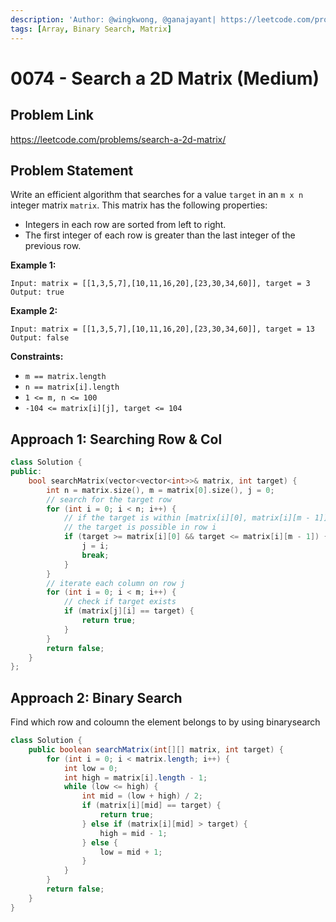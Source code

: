 ```yaml
---
description: 'Author: @wingkwong, @ganajayant| https://leetcode.com/problems/search-a-2d-matrix/'
tags: [Array, Binary Search, Matrix]
---
```


# 0074 - Search a 2D Matrix (Medium) 

## Problem Link

https://leetcode.com/problems/search-a-2d-matrix/

## Problem Statement

Write an efficient algorithm that searches for a value `target` in an `m x n` integer matrix `matrix`. This matrix has the following properties:

- Integers in each row are sorted from left to right.
- The first integer of each row is greater than the last integer of the previous row.

**Example 1:**

```
Input: matrix = [[1,3,5,7],[10,11,16,20],[23,30,34,60]], target = 3
Output: true
```

**Example 2:**

```
Input: matrix = [[1,3,5,7],[10,11,16,20],[23,30,34,60]], target = 13
Output: false
```

**Constraints:**

- `m == matrix.length`
- `n == matrix[i].length`
- `1 <= m, n <= 100`
- `-104 <= matrix[i][j], target <= 104`

## Approach 1: Searching Row & Col

<Tabs>
<TabItem value="cpp" label="C++">
<SolutionAuthor name="@wingkwong"/>

```cpp
class Solution {
public:
    bool searchMatrix(vector<vector<int>>& matrix, int target) {
        int n = matrix.size(), m = matrix[0].size(), j = 0;
        // search for the target row
        for (int i = 0; i < n; i++) {
            // if the target is within [matrix[i][0], matrix[i][m - 1]],
            // the target is possible in row i
            if (target >= matrix[i][0] && target <= matrix[i][m - 1]) {
                j = i;
                break;
            }
        }
        // iterate each column on row j
        for (int i = 0; i < m; i++) {
            // check if target exists
            if (matrix[j][i] == target) {
                return true;
            }
        }
        return false;
    }
};
```

</TabItem>
</Tabs>

## Approach 2: Binary Search
Find which row and coloumn the element belongs to by using binarysearch
<Tabs>
<TabItem value="java" label="Java">
<SolutionAuthor name="@ganajayant"/>

```java
class Solution {
    public boolean searchMatrix(int[][] matrix, int target) {
        for (int i = 0; i < matrix.length; i++) {
            int low = 0;
            int high = matrix[i].length - 1;
            while (low <= high) {
                int mid = (low + high) / 2;
                if (matrix[i][mid] == target) {
                    return true;
                } else if (matrix[i][mid] > target) {
                    high = mid - 1;
                } else {
                    low = mid + 1;
                }
            }
        }
        return false;
    }
}
```
</TabItem>
</Tabs>
